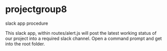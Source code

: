 # projectgroup8
slack app procedure

This slack app, within routes/alert.js will post the latest working status of our project into a required slack channel.
Open a command prompt and get into the root folder.
